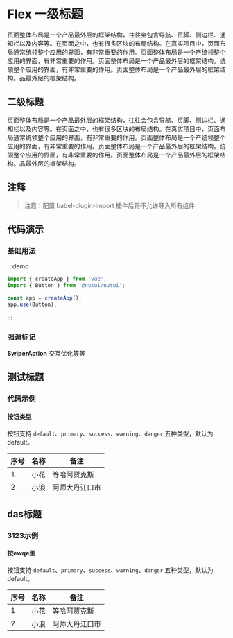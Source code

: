 # Flex 一级标题

页面整体布局是一个产品最外层的框架结构，往往会包含导航、页脚、侧边栏、通知栏以及内容等。在页面之中，也有很多区块的布局结构。在真实项目中，页面布局通常统领整个应用的界面，有非常重要的作用。页面整体布局是一个产统领整个应用的界面，有非常重要的作用。页面整体布局是一个产品最外层的框架结构。统领整个应用的界面，有非常重要的作用。页面整体布局是一个产品最外层的框架结构。品最外层的框架结构。

## 二级标题

页面整体布局是一个产品最外层的框架结构，往往会包含导航、页脚、侧边栏、通知栏以及内容等。在页面之中，也有很多区块的布局结构。在真实项目中，页面布局通常统领整个应用的界面，有非常重要的作用。页面整体布局是一个产统领整个应用的界面，有非常重要的作用。页面整体布局是一个产品最外层的框架结构。统领整个应用的界面，有非常重要的作用。页面整体布局是一个产品最外层的框架结构。品最外层的框架结构。

## 注释

>注意：配置 babel-plugin-import 插件后将不允许导入所有组件

## 代码演示
### 基础用法

:::demo
``` javascript
import { createApp } from 'vue';
import { Button } from '@nutui/nutui';

const app = createApp();
app.use(Button);
```
:::

### 强调标记

**SwiperAction**  交互优化等等

## 测试标题

### 代码示例

#### 按钮类型

按钮支持 `default`、`primary`、`success`、`warning`、`danger` 五种类型，默认为 default。

|序号|名称|备注|
|--|--|--|
|1|小花|等哈阿贾克斯|
|2|小浪|阿师大丹江口市|

## das标题

### 3123示例

#### 按ewqe型

按钮支持 `default`、`primary`、`success`、`warning`、`danger` 五种类型，默认为 default。

|序号|名称|备注|
|--|--|--|
|1|小花|等哈阿贾克斯|
|2|小浪|阿师大丹江口市|